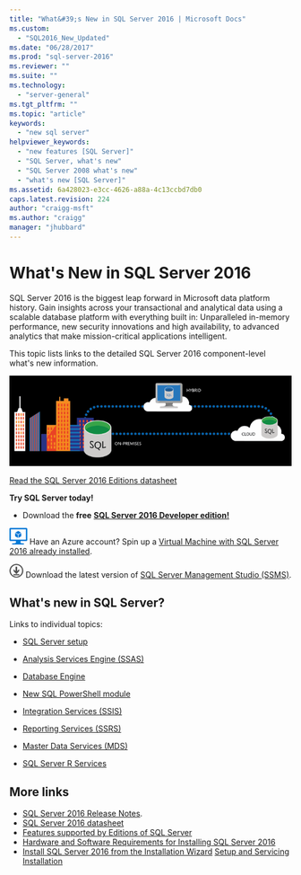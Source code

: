 ```yaml
---
title: "What&#39;s New in SQL Server 2016 | Microsoft Docs"
ms.custom: 
  - "SQL2016_New_Updated"
ms.date: "06/28/2017"
ms.prod: "sql-server-2016"
ms.reviewer: ""
ms.suite: ""
ms.technology: 
  - "server-general"
ms.tgt_pltfrm: ""
ms.topic: "article"
keywords: 
  - "new sql server"
helpviewer_keywords: 
  - "new features [SQL Server]"
  - "SQL Server, what's new"
  - "SQL Server 2008 what's new"
  - "what's new [SQL Server]"
ms.assetid: 6a428023-e3cc-4626-a88a-4c13ccbd7db0
caps.latest.revision: 224
author: "craigg-msft"
ms.author: "craigg"
manager: "jhubbard"
---
```

# What's New in SQL Server 2016
 SQL Server 2016 is the biggest leap forward in Microsoft data platform history. Gain insights across your transactional and analytical data using a scalable database platform with everything built in: Unparalleled in-memory performance, new security innovations and high availability, to advanced analytics that make mission-critical applications intelligent.
 
 This topic lists links to the detailed SQL Server 2016 component-level what's new information.   
 
  ![SQL Server 2016](../sql-server/media/sql-server-2016.png) 
 
[Read the SQL Server 2016 Editions datasheet](http://download.microsoft.com/download/8/A/2/8A2BC8C5-BBA0-4A9C-90BC-AC957D3454D9/SQL_Server_2016_Editions_datasheet.pdf)
 
    
 **Try SQL Server today!**    
 - Download the **free** [**SQL Server 2016 Developer edition!**](https://www.microsoft.com/en-us/cloud-platform/sql-server-editions-developers)
    
[![Azure Virtual Machine small](../analysis-services/media/azure-virtual-machine-small.png)](https://azure.microsoft.com/en-us/marketplace/partners/microsoft/sqlserver2016sp1standardwindowsserver2016/) Have an Azure account? Spin up a [Virtual Machine with SQL Server 2016 already installed](https://azure.microsoft.com/en-us/marketplace/partners/microsoft/sqlserver2016sp1standardwindowsserver2016/).

 [![Download from Evaluation Center](../analysis-services/media/download.png)](https://msdn.microsoft.com/library/mt238290.aspx) Download the latest version of [SQL Server Management Studio (SSMS)](https://msdn.microsoft.com/library/mt238290.aspx).   

    
 ## What's new in SQL Server?
Links to individual topics:
 
 - [SQL Server setup](../database-engine/install-windows/installation-for-sql-server-2016.md)   
  
 - [Analysis Services Engine (SSAS)](../analysis-services/what-s-new-in-analysis-services.md)  
  
 - [Database Engine](../database-engine/configure-windows/what-s-new-in-sql-server-2016-database-engine.md)

 - [New SQL PowerShell module](https://blogs.technet.microsoft.com/dataplatforminsider/2016/06/30/sql-powershell-july-2016-update/)
 
 - [Integration Services (SSIS)](../integration-services/what-s-new-in-integration-services-in-sql-server-2016.md)    
  
 - [Reporting Services (SSRS)](https://msdn.microsoft.com/library/ms170438.aspx)   
  
 - [Master Data Services (MDS)](../master-data-services/what-s-new-in-master-data-services-mds.md)    
       
 - [SQL Server R Services](../advanced-analytics/r-services/what-s-new-in-sql-server-r-services.md)    
      
  
    
## More links   
 +   [SQL Server 2016 Release Notes](../sql-server/sql-server-2016-release-notes.md). 
+ [SQL Server 2016 datasheet](http://download.microsoft.com/download/C/5/3/C53C3AEF-653C-4598-8721-D522E8AC6A3A/SQL_Server_2016_Everything_Built-In_Datasheet_EN_US.pdf)
+ [Features supported by Editions of SQL Server](https://msdn.microsoft.com/library/cc645993.aspx)
 + [Hardware and Software Requirements for Installing SQL Server 2016](../sql-server/install/hardware-and-software-requirements-for-installing-sql-server.md)
 + [Install SQL Server 2016 from the Installation Wizard](../database-engine/install-windows/install-sql-server-from-the-installation-wizard-setup.md)
 [Setup and Servicing Installation](http://msdn.microsoft.com/library/6df72a78-6b36-4bc1-948e-04b4ebe46094)    

